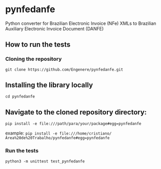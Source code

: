 # pynfedanfe
Python converter for Brazilian Electronic Invoice (NFe) XMLs to Brazilian Auxiliary Electronic Invoice Document (DANFE)

## How to run the tests

### Cloning the repository

`git clone https://github.com/Engenere/pynfedanfe.git`

## Installing the library locally

`cd pynfedanfe`


## Navigate to the cloned repository directory:

`pip install -e file:///path/para/your/package#egg=pynfedanfe`

example: `pip install -e file:///home/cristiano/Área%20de%20Trabalho/pynfedanfe#egg=pynfedanfe`

### Run the tests

`python3 -m unittest test_pynfedanfe`
